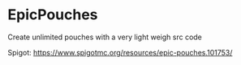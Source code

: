 # EpicPouches

Create unlimited pouches with a very light weigh src code

Spigot: https://www.spigotmc.org/resources/epic-pouches.101753/
